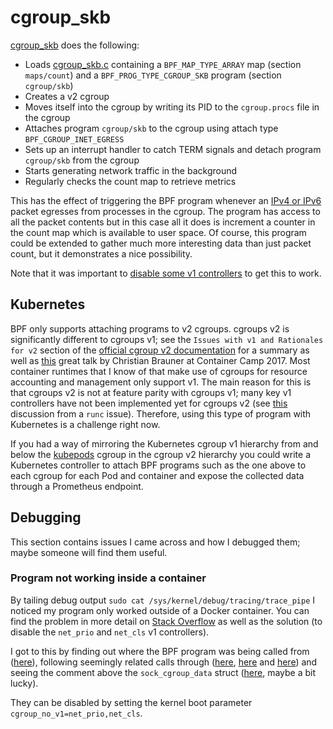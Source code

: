 # cgroup_skb

[cgroup_skb](../examples/main.go) does the following:
- Loads [cgroup_skb.c](../bpf/cgroup_skb.c) containing a `BPF_MAP_TYPE_ARRAY` map (section `maps/count`) and a `BPF_PROG_TYPE_CGROUP_SKB` program (section `cgroup/skb`)
- Creates a v2 cgroup
- Moves itself into the cgroup by writing its PID to the `cgroup.procs` file in the cgroup
- Attaches program `cgroup/skb` to the cgroup using attach type `BPF_CGROUP_INET_EGRESS`
- Sets up an interrupt handler to catch TERM signals and detach program `cgroup/skb` from the cgroup
- Starts generating network traffic in the background
- Regularly checks the count map to retrieve metrics

This has the effect of triggering the BPF program whenever an [IPv4 or IPv6](https://elixir.bootlin.com/linux/v4.18/source/kernel/bpf/cgroup.c#L491) packet egresses from processes in the cgroup. The program has access to all the packet contents but in this case all it does is increment a counter in the count map which is available to user space. Of course, this program could be extended to gather much more interesting data than just packet count, but it demonstrates a nice possibility.

Note that it was important to [disable some v1 controllers](../vagrant-setup.sh) to get this to work. 

## Kubernetes

BPF only supports attaching programs to v2 cgroups. cgroups v2 is significantly different to cgroups v1; see the `Issues with v1 and Rationales for v2` section of the [official cgroup v2 documentation](https://www.kernel.org/doc/Documentation/cgroup-v2.txt) for a summary as well as [this](https://www.youtube.com/watch?v=P6Xnm0IhiSo) great talk by Christian Brauner at Container Camp 2017. Most container runtimes that I know of that make use of cgroups for resource accounting and management only support v1. The main reason for this is that cgroups v2 is not at feature parity with cgroups v1; many key v1 controllers have not been implemented yet for cgroups v2 (see [this](https://github.com/opencontainers/runc/issues/654) discussion from a `runc` issue). Therefore, using this type of program with Kubernetes is a challenge right now.

If you had a way of mirroring the Kubernetes cgroup v1 hierarchy from and below the [kubepods](https://github.com/kubernetes/community/blob/master/contributors/design-proposals/node/node-allocatable.md#recommended-cgroups-setup) cgroup in the cgroup v2 hierarchy you could write a Kubernetes controller to attach BPF programs such as the one above to each cgroup for each Pod and container and expose the collected data through a Prometheus endpoint.

## Debugging

This section contains issues I came across and how I debugged them; maybe someone will find them useful.

### Program not working inside a container

By tailing debug output `sudo cat /sys/kernel/debug/tracing/trace_pipe` I noticed my program only worked outside of a Docker container. You can find the problem in more detail on [Stack Overflow](https://stackoverflow.com/questions/55646983/why-does-my-bpf-prog-type-cgroup-skb-program-not-work-in-a-container) as well as the solution (to disable the `net_prio` and `net_cls` v1 controllers).

I got to this by finding out where the BPF program was being called from ([here](https://elixir.bootlin.com/linux/v4.18/source/net/ipv4/ip_output.c#L297)), following seemingly related calls through ([here](https://elixir.bootlin.com/linux/v4.18/source/include/linux/bpf-cgroup.h#L85), [here](https://elixir.bootlin.com/linux/v4.18/source/kernel/bpf/cgroup.c#L515) and [here](https://elixir.bootlin.com/linux/v4.18/source/include/linux/cgroup.h#L772)) and seeing the comment above the `sock_cgroup_data` struct ([here](https://elixir.bootlin.com/linux/v4.18/source/include/linux/cgroup-defs.h#L735), maybe a bit lucky).

They can be disabled by setting the kernel boot parameter `cgroup_no_v1=net_prio,net_cls`.